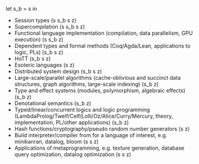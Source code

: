 let s_b = s in
* Session types (s s_b s z)
* Supercompilation (s s_b s z)
* Functional language implementation (compilation, data parallelism, GPU execution) (s s_b z)
* Dependent types and formal methods (Coq/Agda/Lean, applications to logic, PLs) (s_b s z)
* HoTT (s_b s z)
* Esoteric languages (s z)
* Distributed system design (s_b s z)
* Large-scale/parallel algorithms (cache-oblivious and succinct data structures, graph algorithms, large-scale indexing) (s_b z)
* Type and effect systems (modules, polymorphism, algebraic effects) (s_b z)
* Denotational semantics (s_b z)
* Typed/linear/concurrent logics and logic programming (LambdaProlog/Twelf/Celf/Lolli/Oz/Alice/Curry/Mercury, theory, implementation, PL/other applications) (s_b z)
* Hash functions/cryptography/pseudo random number generators (s z)
* Build interpreter/compiler from for a language of interest, e.g. minikanran, datalog, bloom (s s z)
* Applications of metaprogramming, e.g. texture generation, database query optimization, datalog optimization (s s z)
